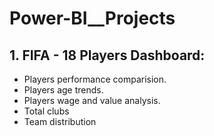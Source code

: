 # Power-BI__Projects

## 1. FIFA - 18 Players Dashboard:
* Players performance comparision.
* Players age trends.
* Players wage and value analysis.
* Total clubs
* Team distribution
